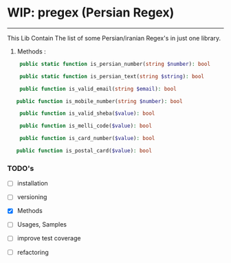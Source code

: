 # WIP: pregex (Persian Regex)
***

This Lib Contain The list of some Persian/iranian Regex's in just one library.



1. Methods : 

```php
    public static function is_persian_number(string $number): bool
```

```php
    public static function is_persian_text(string $string): bool
```

```php
    public function is_valid_email(string $email): bool
```

```php
   public function is_mobile_number(string $number): bool
```

```php
    public function is_valid_sheba($value): bool
```

```php
    public function is_melli_code($value): bool
```

```php
    public function is_card_number($value): bool
```

```php
   public function is_postal_card($value): bool
```

    

### TODO's 
- [ ] installation
- [ ] versioning
- [x] Methods
- [ ] Usages, Samples
- [ ] improve test coverage
- [ ] refactoring


